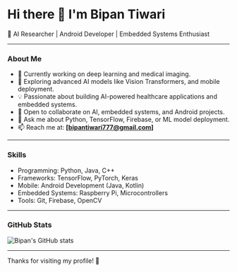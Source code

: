 # Hi there 👋 I'm Bipan Tiwari

🚀 AI Researcher | Android Developer | Embedded Systems Enthusiast

---

### About Me
- 🔭 Currently working on deep learning and medical imaging.
- 🌱 Exploring advanced AI models like Vision Transformers, and mobile deployment.
- 💡 Passionate about building AI-powered healthcare applications and embedded systems.
- 👯 Open to collaborate on AI, embedded systems, and Android projects.
- 💬 Ask me about Python, TensorFlow, Firebase, or ML model deployment.
- 📫 Reach me at: **[bipantiwari777@gmail.com]**

---

### Skills
- Programming: Python, Java, C++
- Frameworks: TensorFlow, PyTorch, Keras
- Mobile: Android Development (Java, Kotlin)
- Embedded Systems: Raspberry Pi, Microcontrollers
- Tools: Git, Firebase, OpenCV

---

### GitHub Stats
![Bipan's GitHub stats](https://github-readme-stats.vercel.app/api?username=bipant&show_icons=true&theme=radical)

---

Thanks for visiting my profile! 🚀
